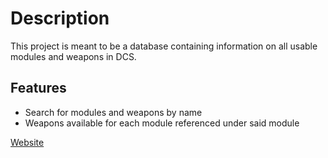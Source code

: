 # Description

This project is meant to be a database containing information on all usable modules and weapons in DCS.

## Features

* Search for modules and weapons by name
* Weapons available for each module referenced under said module

[Website](https://gron-hd.github.io/dcs-DB)
